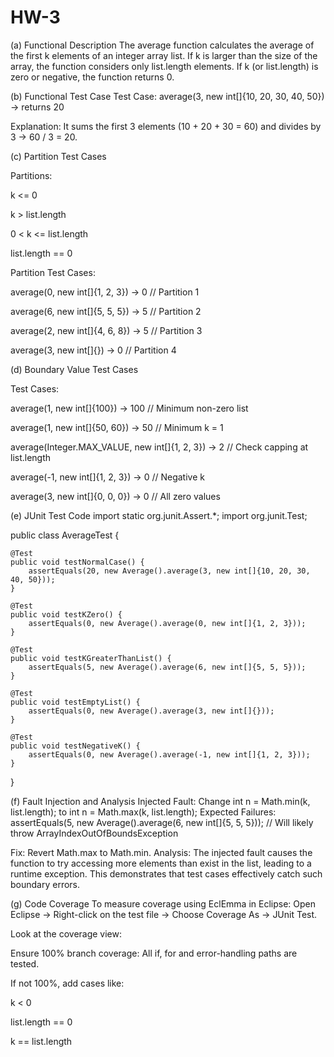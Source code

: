 # HW-3
(a) Functional Description 
The average function calculates the average of the first k elements of an integer array list. If k is larger than the size of the array, the function considers only list.length elements. If k (or list.length) is zero or negative, the function returns 0.

(b) Functional Test Case
Test Case:
average(3, new int[]{10, 20, 30, 40, 50}) → returns 20

Explanation: It sums the first 3 elements (10 + 20 + 30 = 60) and divides by 3 → 60 / 3 = 20.

(c) Partition Test Cases

Partitions:

k <= 0



k > list.length



0 < k <= list.length



list.length == 0



Partition Test Cases:

average(0, new int[]{1, 2, 3}) → 0   // Partition 1

average(6, new int[]{5, 5, 5}) → 5   // Partition 2

average(2, new int[]{4, 6, 8}) → 5   // Partition 3

average(3, new int[]{}) → 0         // Partition 4




(d) Boundary Value Test Cases 


Test Cases:

average(1, new int[]{100}) → 100        // Minimum non-zero list

average(1, new int[]{50, 60}) → 50      // Minimum k = 1

average(Integer.MAX_VALUE, new int[]{1, 2, 3}) → 2 // Check capping at list.length

average(-1, new int[]{1, 2, 3}) → 0     // Negative k

average(3, new int[]{0, 0, 0}) → 0      // All zero values


(e) JUnit Test Code 
import static org.junit.Assert.*;
import org.junit.Test;

public class AverageTest {

    @Test
    public void testNormalCase() {
        assertEquals(20, new Average().average(3, new int[]{10, 20, 30, 40, 50}));
    }

    @Test
    public void testKZero() {
        assertEquals(0, new Average().average(0, new int[]{1, 2, 3}));
    }

    @Test
    public void testKGreaterThanList() {
        assertEquals(5, new Average().average(6, new int[]{5, 5, 5}));
    }

    @Test
    public void testEmptyList() {
        assertEquals(0, new Average().average(3, new int[]{}));
    }

    @Test
    public void testNegativeK() {
        assertEquals(0, new Average().average(-1, new int[]{1, 2, 3}));
    }
}


(f) Fault Injection and Analysis
Injected Fault: Change int n = Math.min(k, list.length); to int n = Math.max(k, list.length);
Expected Failures:
assertEquals(5, new Average().average(6, new int[]{5, 5, 5})); // Will likely throw ArrayIndexOutOfBoundsException

Fix: Revert Math.max to Math.min.
Analysis: The injected fault causes the function to try accessing more elements than exist in the list, leading to a runtime exception. This demonstrates that test cases effectively catch such boundary errors.

(g) Code Coverage 
To measure coverage using EclEmma in Eclipse:
Open Eclipse → Right-click on the test file → Choose Coverage As → JUnit Test.


Look at the coverage view:


Ensure 100% branch coverage: All if, for and error-handling paths are tested.


If not 100%, add cases like:


k < 0


list.length == 0


k == list.length



